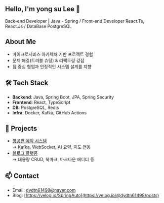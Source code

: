 ## Hello, I'm yong su Lee 👋
Back-end Developer | Java - Spring / Front-end Developer React.Ts, React.Js / DataBase PostgreSQL

## About Me
- 마이크로서비스 아키텍처 기반 프로젝트 경험
- 문제 해결(트러블 슈팅) & 리팩토링 강점
- 팀 중심 협업과 안정적인 시스템 설계를 지향

## 🛠️ Tech Stack  
- **Backend**: Java, Spring Boot, JPA, Spring Security  
- **Frontend**: React, TypeScript  
- **DB**: PostgreSQL, Redis  
- **Infra**: Docker, Kafka, GitHub Actions

  
## 🚀 Projects  
- [항공편 예약 시스템](https://github.com/너의아이디/flight-reservation)  
  → Kafka, WebSocket, AI 요약, 지도 연동  
- [블로그 플랫폼](https://github.com/너의아이디/blog-platform)  
  → 대용량 CRUD, 북마크, 마크다운 에디터 등 

## 📫 Contact  
- Email: dydtn61498@naver.com  
- Blog: [https://velog.io/SpringAuto](https://velog.io/@dydtn61498/posts)

<!--
**leeytkfng/leeytkfng** is a ✨ _special_ ✨ repository because its `README.md` (this file) appears on your GitHub profile.

Here are some ideas to get you started:

- 🔭 I’m currently working on ...
- 🌱 I’m currently learning ...
- 👯 I’m looking to collaborate on ...
- 🤔 I’m looking for help with ...
- 💬 Ask me about ...
- 📫 How to reach me: ...
- 😄 Pronouns: ...
- ⚡ Fun fact: ...
-->
